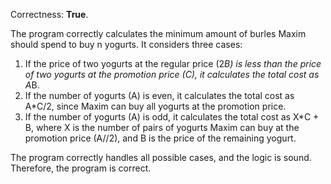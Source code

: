 Correctness: **True**.

The program correctly calculates the minimum amount of burles Maxim should spend to buy n yogurts. It considers three cases:

1. If the price of two yogurts at the regular price (2*B) is less than the price of two yogurts at the promotion price (C), it calculates the total cost as A*B.
2. If the number of yogurts (A) is even, it calculates the total cost as A*C/2, since Maxim can buy all yogurts at the promotion price.
3. If the number of yogurts (A) is odd, it calculates the total cost as X*C + B, where X is the number of pairs of yogurts Maxim can buy at the promotion price (A//2), and B is the price of the remaining yogurt.

The program correctly handles all possible cases, and the logic is sound. Therefore, the program is correct.